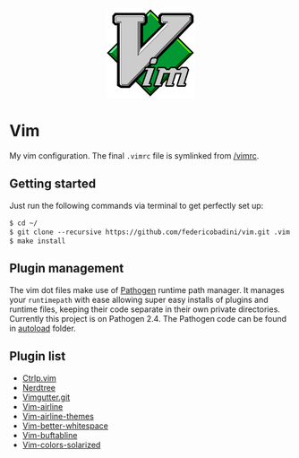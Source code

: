 <p align="center">
	<img src="vim-logo.svg" width="160px">
</p>

# Vim
My vim configuration. The final `.vimrc` file is symlinked from [/vimrc](https://github.com/federicobadini/.vim/blob/master/vimrc).

## Getting started
Just run the following commands via terminal to get perfectly set up:

```console
$ cd ~/
$ git clone --recursive https://github.com/federicobadini/vim.git .vim
$ make install
```

## Plugin management
The vim dot files make use of [Pathogen](https://github.com/tpope/vim-pathogen) runtime path manager. 
It manages your `runtimepath` with ease allowing super easy installs of plugins and runtime files, keeping their code separate in their own private directories.
Currently this project is on Pathogen 2.4. The Pathogen code can be found in [autoload](https://github.com/federicobadini/.vim/blob/master/autoload) folder.

## Plugin list

* [Ctrlp.vim](https://github.com/ctrlpvim/ctrlp.vim.git)
* [Nerdtree](https://github.com/scrooloose/nerdtree.git)
* [Vimgutter.git](https://github.com/airblade/vim-gitgutter.git)
* [Vim-airline](https://github.com/vim-airline/vim-airline.git)
* [Vim-airline-themes](https://github.com/vim-airline/vim-airline-themes.git)
* [Vim-better-whitespace](https://github.com/ntpeters/vim-better-whitespace.git)
* [Vim-buftabline](https://github.com/ap/vim-buftabline.git)
* [Vim-colors-solarized](https://github.com/altercation/vim-colors-solarized.git)
